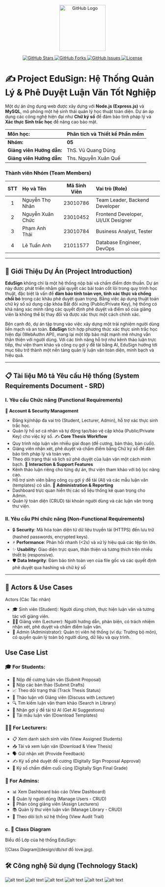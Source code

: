 <p align="center">
  <a href="https://github.com" target="_blank">
    <img src="https://github.githubassets.com/images/modules/logos_page/GitHub-Mark.png" width="150" alt="GitHub Logo">
  </a>
</p>

<p align="center">
  <!-- Stars -->
  <a href="https://github.com/NguyenThoNhan/PTTKPM25-26_ClassNx_Nhom5/stargazers">
    <img src="https://img.shields.io/github/stars/your-username/your-repo" alt="GitHub Stars">
  </a>
  
  <!-- Forks -->
  <a href="https://github.com/your-username/your-repo/fork">
    <img src="https://img.shields.io/github/forks/your-username/your-repo" alt="GitHub Forks">
  </a>
  
  <!-- Issues -->
  <a href="https://github.com/your-username/your-repo/issues">
    <img src="https://img.shields.io/github/issues/your-username/your-repo" alt="GitHub Issues">
  </a>
  
  <!-- License -->
  <a href="https://github.com/your-username/your-repo/blob/main/LICENSE">
    <img src="https://img.shields.io/github/license/your-username/your-repo" alt="License">
  </a>
</p>

# ✍️ Project EduSign: Hệ Thống Quản Lý & Phê Duyệt Luận Văn Tốt Nghiệp

Một dự án ứng dụng web được xây dựng với **Node.js (Express.js)** và **MySQL**, mô phỏng một hệ sinh thái quản lý học thuật toàn diện. Dự án áp dụng các công nghệ hiện đại như **Chữ ký số** để đảm bảo tính pháp lý và **Xác thực Sinh trắc học** để nâng cao bảo mật.

| **Môn học:** | **Phân tích và Thiết kế Phần mềm** |
| :--- | :--- |
| **Nhóm:** | **05** |
| **Giảng viên Hướng dẫn:** | ThS. Vũ Quang Dũng |
| **Giảng viên Hướng dẫn:** | Ths. Nguyễn Xuân Quế |

### **Thành viên Nhóm (Team Members)**

| **STT** | **Họ và Tên** | **Mã Sinh Viên** | **Vai trò (Role)** |
| :---: | :--- | :---: | :--- |
| 1 | Nguyễn Thọ Nhân | 23010786 | Team Leader, Backend Developer |
| 2 | Nguyễn Xuân Chức| 23010452| Frontend Developer, UI/UX Designer |
| 3 | Phạm Anh Thái | 23010784 | Business Analyst, Tester |
| 4 | Lê Tuấn Anh | 21011577 | Database Engineer, DevOps |
---

## 🚀 Giới Thiệu Dự Án (Project Introduction)

**EduSign** không chỉ là một hệ thống nộp bài và chấm điểm đơn thuần. Dự án này được phát triển nhằm giải quyết các bài toán cốt lõi trong quy trình học thuật, đặc biệt là vấn đề **đảm bảo tính toàn vẹn, tính xác thực và chống chối bỏ** trong các khâu phê duyệt quan trọng. Bằng việc áp dụng thuật toán chữ ký số sử dụng cặp khóa Bất đối xứng (Public/Private Key), hệ thống có khả năng xác minh rằng các quyết định phê duyệt và điểm số của giảng viên là không thể bị thay đổi và được xác thực một cách chính xác.

Bên cạnh đó, dự án tập trung vào việc xây dựng một trải nghiệm người dùng liền mạch và an toàn. **EduSign** tích hợp phương thức xác thực sinh trắc học hiện đại (WebAuthn API), mang lại một lớp bảo mật mạnh mẽ nhưng vẫn thân thiện với người dùng. Với các tính năng hỗ trợ như kênh thảo luận trực tiếp, thư viện tham khảo và công cụ gợi ý đề tài bằng AI, EduSign hướng tới mục tiêu trở thành một nền tảng quản lý luận văn toàn diện, minh bạch và hiệu quả.

---
## 📋 Tài liệu Mô tả Yêu cầu Hệ thống (System Requirements Document - SRD)
### I. Yêu cầu Chức năng (Functional Requirements)
👤 **Account & Security Management**
- Đăng ký/nhập đa vai trò (Student, Lecturer, Admin), hỗ trợ xác thực sinh trắc học.
- Quản lý hồ sơ cá nhân và tự động tạo/bảo vệ cặp khóa (Public/Private Key) cho việc ký số.
✍️ **Core Thesis Workflow**
- Quy trình nộp luận văn nhiều giai đoạn (đề cương, bản thảo, bản cuối).
- Giảng viên nhận xét, phê duyệt và chấm điểm bằng Chữ ký số để đảm bảo tính pháp lý và toàn vẹn.
- Theo dõi trạng thái và lịch sử phê duyệt của luận văn một cách minh bạch.
💬 **Interaction & Support Features**
- Kênh thảo luận riêng cho từng dự án, thư viện tham khảo với bộ lọc nâng cao.
- Hỗ trợ sinh viên bằng công cụ gợi ý đề tài (AI) và các mẫu luận văn (templates) có sẵn.
👑 **Administration & Reporting**
- Dashboard trực quan hiển thị các số liệu thống kê quan trọng cho Admin.
- Quản lý toàn diện (CRUD) tài khoản người dùng và các luận văn trong thư viện.
### II. Yêu cầu Phi chức năng (Non-Functional Requirements)
- 🔒 **Security**: Mã hóa toàn diện từ dữ liệu truyền tải (HTTPS) đến lưu trữ (hashed passwords, encrypted keys).
- ⚡ **Performance**: Phản hồi nhanh (<2s) và xử lý hiệu quả các tệp tin lớn.
- ✨ **Usability**: Giao diện trực quan, thân thiện và tương thích trên nhiều thiết bị (responsive).
- 🛡️ **Data Integrity**: Đảm bảo tính toàn vẹn của file gốc và các quyết định phê duyệt qua hashing và chữ ký số

---
## 👥 Actors & Use Cases
Actors (Các Tác nhân)
- 🎓 Sinh viên (Student): Người dùng chính, thực hiện luận văn và tương tác với giảng viên.
- 👨‍🏫 Giảng viên (Lecturer): Người hướng dẫn, phản biện, có trách nhiệm nhận xét, phê duyệt và chấm điểm luận văn.
- 👑 Admin (Administrator): Quản trị viên hệ thống (ví dụ: Trưởng bộ môn), có quyền quản lý toàn bộ người dùng, dữ liệu và quy trình.
## Use Case List
### 🎓 For Students:
- 📝 Nộp đề cương luận văn (Submit Proposal)
- 📂 Nộp các bản thảo (Submit Drafts)
- 📈 Theo dõi trạng thái (Track Thesis Status)
- 💬 Thảo luận với Giảng viên (Discuss with Lecturer)
- 🔍 Tìm kiếm luận văn tham khảo (Search in Library)
- 🤖 Nhận gợi ý đề tài từ AI (Get AI Suggestions)
- 📄 Tải mẫu luận văn (Download Templates)
### 👨‍🏫 For Lecturers:
- 📋 Xem danh sách sinh viên (View Assigned Students)
- 📥 Tải và xem luận văn (Download & View Thesis)
- 🗣️ Gửi nhận xét (Provide Feedback)
- ✍️ Ký số phê duyệt đề cương (Digitally Sign Proposal Approval)
- 💯 Ký số chấm điểm cuối cùng (Digitally Sign Final Grade)
### 👑 For Admins:
- 📊 Xem Dashboard báo cáo (View Dashboard)
- 👤 Quản lý người dùng (Manage Users - CRUD)
- 🔄 Phân công giảng viên (Assign Lecturers)
- 📚 Quản lý thư viện luận văn (Manage Library - CRUD)
- 📜 Theo dõi lịch sử hệ thống (View Audit Trail)

### c. 🧠 Class Diagram

Biểu đồ Lớp của hệ thống EduSign:

![Class Diagram](design/db/sơ đồ love.jpg).


## 🛠️ Công nghệ Sử dụng (Technology Stack)
![alt text](https://img.shields.io/badge/Node.js-339933?style=for-the-badge&logo=nodedotjs&logoColor=white)
![alt text](https://img.shields.io/badge/Express.js-000000?style=for-the-badge&logo=express&logoColor=white)
![alt text](https://img.shields.io/badge/MySQL-4479A1?style=for-the-badge&logo=mysql&logoColor=white)
![alt text](https://img.shields.io/badge/HTML5-E34F26?style=for-the-badge&logo=html5&logoColor=white)
![alt text](https://img.shields.io/badge/CSS3-1572B6?style=for-the-badge&logo=css3&logoColor=white)
![alt text](https://img.shields.io/badge/JavaScript-F7DF1E?style=for-the-badge&logo=javascript&logoColor=black)
